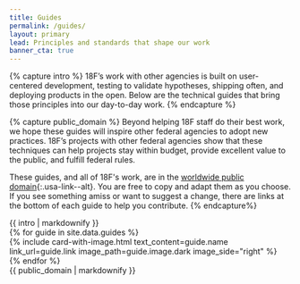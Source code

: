 ```yaml
---
title: Guides
permalink: /guides/
layout: primary
lead: Principles and standards that shape our work
banner_cta: true
---
```


{% capture intro %}
18F’s work with other agencies is built on user-centered development, testing to validate hypotheses, shipping often, and deploying products in the open. Below are the technical guides that bring those principles into our day-to-day&nbsp;work.
{% endcapture %}

{% capture public_domain %}
Beyond helping 18F staff do their best work, we hope these guides will inspire other federal agencies to adopt new practices. 18F’s projects with other federal agencies show that these techniques can help projects stay within budget, provide excellent value to the public, and fulfill federal rules.

These guides, and all of 18F's work, are in the [worldwide public domain](https://github.com/18F/18f.gsa.gov/blob/main/LICENSE.md){:.usa-link--alt}. You are free to copy and adapt them as you choose. If you see something amiss or want to suggest a change, there are links at the bottom of each guide to help you contribute.
{% endcapture%}

<section class="usa-section usa-section--dark section-padding-sm bg-primary-darker">
  <div class="grid-container">
    <div class="grid-row">
      <div class="grid-col-12 font-sans-lg">
        {{ intro | markdownify }}
      </div>
    </div>
    <div class="grid-row grid-gap margin-top-5">
      {% for guide in site.data.guides %}
        <div class="tablet:grid-col-6 margin-bottom-5">
          {% include card-with-image.html 
             text_content=guide.name
             link_url=guide.link
             image_path=guide.image.dark
             image_side="right"
          %}
        </div>
      {% endfor %}
    </div>
    <div class="grid-row">
      <div class="grid-col-12">
        {{ public_domain | markdownify }}
      </div>
    </div>
  </div>
</section>

